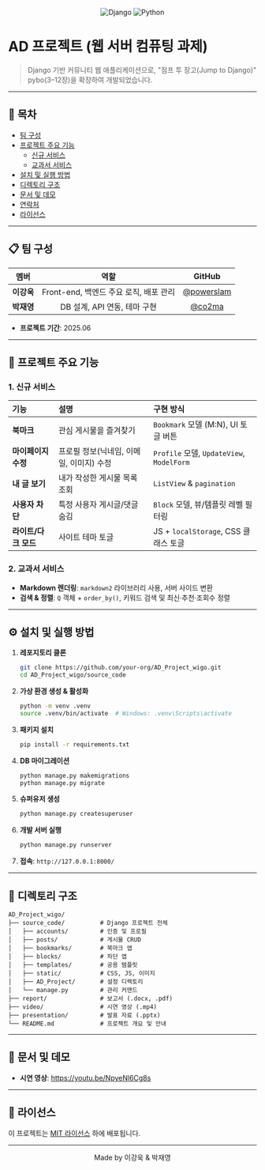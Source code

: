 <!-- README.md for AD Project -->

<p align="center">
  <img src="https://img.shields.io/badge/Django-4.2-green" alt="Django">
  <img src="https://img.shields.io/badge/Python-3.11+-blue" alt="Python">


# AD 프로젝트 (웹 서버 컴퓨팅 과제)

> Django 기반 커뮤니티 웹 애플리케이션으로, "점프 투 장고(Jump to Django)" pybo(3–12장)을 확장하여 개발되었습니다.

---

## 📑 목차

- [팀 구성](#-팀-구성)
- [프로젝트 주요 기능](#-프로젝트-주요-기능)
  - [신규 서비스](#1-신규-서비스)
  - [교과서 서비스](#2-교과서-서비스)
- [설치 및 실행 방법](#-설치-및-실행-방법)
- [디렉토리 구조](#-디렉토리-구조)
- [문서 및 데모](#-문서-및-데모)
- [연락처](#✉️-연락처)
- [라이선스](#-라이선스)

---

## 📋 팀 구성

| 멤버 | 역할 | GitHub |
|:----:|:----:|:-----:|
| **이강욱** | Front-end, 백엔드 주요 로직, 배포 관리 | [@powerslam](https://github.com/powerslam) |
| **박재영** | DB 설계, API 연동, 테마 구현 | [@co2ma](https://github.com/co2ma) |

- **프로젝트 기간**: 2025.06

---

## 🚀 프로젝트 주요 기능

### 1. 신규 서비스

| 기능 | 설명 | 구현 방식 |
|:----|:-----|:---------|
| **북마크** | 관심 게시물을 즐겨찾기 | `Bookmark` 모델 (M:N), UI 토글 버튼 |
| **마이페이지 수정** | 프로필 정보(닉네임, 이메일, 이미지) 수정 | `Profile` 모델, `UpdateView`, `ModelForm` |
| **내 글 보기** | 내가 작성한 게시물 목록 조회 | `ListView` & `pagination` |
| **사용자 차단** | 특정 사용자 게시글/댓글 숨김 | `Block` 모델, 뷰/템플릿 레벨 필터링 |
| **라이트/다크 모드** | 사이트 테마 토글 | JS + `localStorage`, CSS 클래스 토글 |

### 2. 교과서 서비스

- **Markdown 렌더링**: `markdown2` 라이브러리 사용, 서버 사이드 변환  
- **검색 & 정렬**: `Q` 객체 + `order_by()`, 키워드 검색 및 최신·추천·조회수 정렬

---

## ⚙️ 설치 및 실행 방법

1. **레포지토리 클론**
   ```bash
   git clone https://github.com/your-org/AD_Project_wigo.git
   cd AD_Project_wigo/source_code
   ```
2. **가상 환경 생성 & 활성화**
   ```bash
   python -m venv .venv
   source .venv/bin/activate  # Windows: .venv\Scripts\activate
   ```
3. **패키지 설치**
   ```bash
   pip install -r requirements.txt
   ```
4. **DB 마이그레이션**
   ```bash
   python manage.py makemigrations
   python manage.py migrate
   ```
5. **슈퍼유저 생성**
   ```bash
   python manage.py createsuperuser
   ```
6. **개발 서버 실행**
   ```bash
   python manage.py runserver
   ```
7. **접속**: `http://127.0.0.1:8000/`

---

## 📂 디렉토리 구조

```plaintext
AD_Project_wigo/
├── source_code/          # Django 프로젝트 전체
│   ├── accounts/         # 인증 및 프로필
│   ├── posts/            # 게시물 CRUD
│   ├── bookmarks/        # 북마크 앱
│   ├── blocks/           # 차단 앱
│   ├── templates/        # 공용 템플릿
│   ├── static/           # CSS, JS, 이미지
│   ├── AD_Project/       # 설정 디렉토리
│   └── manage.py         # 관리 커맨드
├── report/               # 보고서 (.docx, .pdf)
├── video/                # 시연 영상 (.mp4)
├── presentation/         # 발표 자료 (.pptx)
└── README.md             # 프로젝트 개요 및 안내
```

---

## 📄 문서 및 데모


- **시연 영상**: https://youtu.be/NpyeNl6Cg8s



---



## 📝 라이선스

이 프로젝트는 [MIT 라이선스](https://opensource.org/licenses/MIT) 하에 배포됩니다.

---

<p align="center">
  Made by 이강욱 & 박재영
</p>
